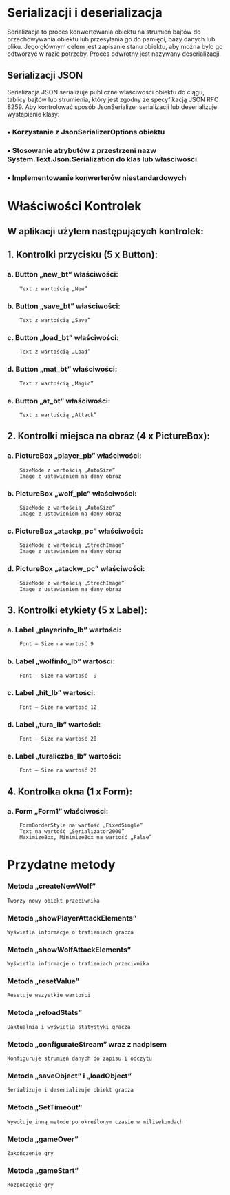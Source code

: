 ﻿# Serializacji i deserializacja

Serializacja to proces konwertowania obiektu na strumień bajtów do przechowywania obiektu lub przesyłania go do pamięci, bazy danych lub pliku. Jego głównym celem jest zapisanie stanu obiektu, aby można było go odtworzyć w razie potrzeby. Proces odwrotny jest nazywany deserializacji.

##  Serializacji JSON
	
Serializacja JSON serializuje publiczne właściwości obiektu do ciągu, tablicy bajtów lub strumienia, który jest zgodny ze specyfikacją JSON RFC 8259. Aby kontrolować sposób JsonSerializer serializacji lub deserializuje wystąpienie klasy:

### •	Korzystanie z JsonSerializerOptions obiektu
### •	Stosowanie atrybutów z przestrzeni nazw System.Text.Json.Serialization do klas lub właściwości
### •	Implementowanie konwerterów niestandardowych



# Właściwości Kontrolek
## W aplikacji użyłem następujących kontrolek:

## 1.	Kontrolki przycisku (5 x Button):

 
### a.	Button „new_bt”  właściwości:
		Text z wartością „New”

### b.	Button „save_bt”  właściwości:
		Text z wartością „Save”

### c.	Button „load_bt”  właściwości:
		Text z wartością „Load”



### d.	Button „mat_bt”  właściwości:
		Text z wartością „Magic”

### e.	Button „at_bt”  właściwości:
		Text z wartością „Attack”





 

## 2.	Kontrolki miejsca na obraz (4 x PictureBox):

 
### a.	PictureBox „player_pb” właściwości:
 		SizeMode z wartością „AutoSize”
		Image z ustawieniem na dany obraz

### b.	PictureBox „wolf_pic” właściwości:
		SizeMode z wartością „AutoSize”
		Image z ustawieniem na dany obraz


### c.	PictureBox „atackp_pc” właściwości:
		SizeMode z wartością „StrechImage”
		Image z ustawieniem na dany obraz

### d.	PictureBox „atackw_pc” właściwości:
		SizeMode z wartością „StrechImage”
		Image z ustawieniem na dany obraz


 

## 3.	Kontrolki etykiety (5 x Label):

 
### a.	Label „playerinfo_lb” wartości:
		Font – Size na wartość 9

### b.	Label „wolfinfo_lb” wartości:
		Font – Size na wartość  9

### c.	Label „hit_lb” wartości:
		Font – Size na wartość 12

### d.	Label „tura_lb” wartości:
		Font – Size na wartość 20

### e.	Label „turaliczba_lb” wartości:
		Font – Size na wartość 20


 

## 4.	Kontrolka okna (1 x Form):
### a.	Form „Form1” właściwości:
		FormBorderStyle na wartość „FixedSingle”
		Text na wartość „Serializator2000”
		MaximizeBox, MinimizeBox na wartość „False”




# Przydatne metody

### Metoda „createNewWolf” 
	Tworzy nowy obiekt przeciwnika


### Metoda „showPlayerAttackElements” 
	Wyświetla informacje o trafieniach gracza


### Metoda „showWolfAttackElements” 
	Wyświetla informacje o trafieniach przeciwnika


### Metoda „resetValue” 
	Resetuje wszystkie wartości


### Metoda „reloadStats” 
	Uaktualnia i wyświetla statystyki gracza



### Metoda „configurateStream” wraz z nadpisem
	Konfiguruje strumień danych do zapisu i odczytu


### Metoda „saveObject” i „loadObject”
	Serializuje i deserializuje obiekt gracza


### Metoda „SetTimeout”  
	Wywołuje inną metode po określonym czasie w milisekundach


### Metoda „gameOver”  
	Zakończenie gry 


### Metoda „gameStart”  
	Rozpoczęcie gry 
